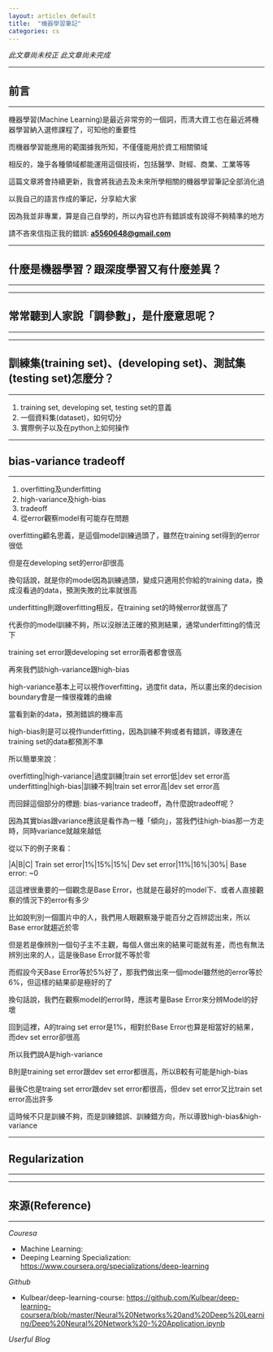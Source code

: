 ```yaml
---
layout: articles_default
title:  "機器學習筆記"
categories: cs
---
```


*此文章尚未校正*
*此文章尚未完成*

---
## 前言
---

機器學習(Machine Learning)是最近非常夯的一個詞，而清大資工也在最近將機器學習納入選修課程了，可知他的重要性

而機器學習能應用的範圍據我所知，不僅僅能用於資工相關領域

相反的，幾乎各種領域都能運用這個技術，包括醫學、財經、商業、工業等等

這篇文章將會持續更新，我會將我過去及未來所學相關的機器學習筆記全部消化過

以我自己的語言作成的筆記，分享給大家

因為我並非專業，算是自己自學的，所以內容也許有錯誤或有說得不夠精準的地方

請不吝來信指正我的錯誤: **a5560648@gmail.com**

---
## 什麼是機器學習？跟深度學習又有什麼差異？
---

---
## 常常聽到人家說「調參數」，是什麼意思呢？
---

---
## 訓練集(training set)、(developing set)、測試集(testing set)怎麼分？
---

1. training set, developing set, testing set的意義
2. 一個資料集(dataset)，如何切分
3. 實際例子以及在python上如何操作

---
## bias-variance tradeoff
---

1. overfitting及underfitting
2. high-variance及high-bias
3. tradeoff
4. 從error觀察model有可能存在問題

overfitting顧名思義，是這個model訓練過頭了，雖然在training set得到的error很低

但是在developing set的error卻很高

換句話說，就是你的model因為訓練過頭，變成只適用於你給的training data，換成沒看過的data，預測失敗的比率就很高

underfitting則跟overfitting相反，在training set的時候error就很高了

代表你的model訓練不夠，所以沒辦法正確的預測結果，通常underfitting的情況下

training set error跟developing set error兩者都會很高

再來我們談high-variance跟high-bias

high-variance基本上可以視作overfitting，過度fit data，所以畫出來的decision boundary會是一條很複雜的曲線

當看到新的data，預測錯誤的機率高

high-bias則是可以視作underfitting，因為訓練不夠或者有錯誤，導致連在training set的data都預測不準

所以簡單來說：

overfitting|high-variance|過度訓練|train set error低|dev set error高
underfitting|high-bias|訓練不夠|train set error高|dev set error高

而回歸這個部分的標題: bias-variance tradeoff，為什麼說tradeoff呢？

因為其實bias跟variance應該是看作為一種「傾向」，當我們往high-bias那一方走時，同時variance就越來越低

從以下的例子來看：

|A|B|C|
Train set error|1%|15%|15%|
Dev set error|11%|16%|30%|
Base error: ~0

這這裡很重要的一個觀念是Base Error，也就是在最好的model下、或者人直接觀察的情況下的error有多少

比如說判別一個圖片中的人，我們用人眼觀察幾乎能百分之百辨認出來，所以Base error就趨近於零

但是若是像辨別一個句子主不主觀，每個人做出來的結果可能就有差，而也有無法辨別出來的人，這是後Base Error就不等於零

而假設今天Base Error等於5%好了，那我們做出來一個model雖然他的error等於6%，但這樣的結果卻是極好的了

換句話說，我們在觀察model的error時，應該考量Base Error來分辨Model的好壞


回到這裡，A的traing set error是1%，相對於Base Error也算是相當好的結果，而dev set error卻很高

所以我們說A是high-variance

B則是training set error跟dev set error都很高，所以B較有可能是high-bias

最後C也是traing set error跟dev set error都很高，但dev set error又比train set error高出許多

這時候不只是訓練不夠，而是訓練錯誤、訓練錯方向，所以導致high-bias&high-variance


---
## Regularization
---


---
## 來源(Reference)
---

*Couresa*
- Machine Learning: 
- Deeping Learning Specialization: https://www.coursera.org/specializations/deep-learning

*Github*
- Kulbear/deep-learning-course: https://github.com/Kulbear/deep-learning-coursera/blob/master/Neural%20Networks%20and%20Deep%20Learning/Deep%20Neural%20Network%20-%20Application.ipynb

*Userful Blog*






